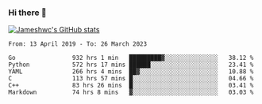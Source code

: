 ### Hi there 👋

[![Jameshwc's GitHub stats](https://github-readme-stats.vercel.app/api?username=jameshwc)](https://github.com/anuraghazra/github-readme-stats)

<!--START_SECTION:waka-->

```text
From: 13 April 2019 - To: 26 March 2023

Go                932 hrs 1 min   █████████▓░░░░░░░░░░░░░░░   38.12 %
Python            572 hrs 17 mins ██████░░░░░░░░░░░░░░░░░░░   23.41 %
YAML              266 hrs 4 mins  ██▓░░░░░░░░░░░░░░░░░░░░░░   10.88 %
C                 113 hrs 57 mins █░░░░░░░░░░░░░░░░░░░░░░░░   04.66 %
C++               83 hrs 26 mins  █░░░░░░░░░░░░░░░░░░░░░░░░   03.41 %
Markdown          74 hrs 8 mins   ▓░░░░░░░░░░░░░░░░░░░░░░░░   03.03 %
```

<!--END_SECTION:waka-->